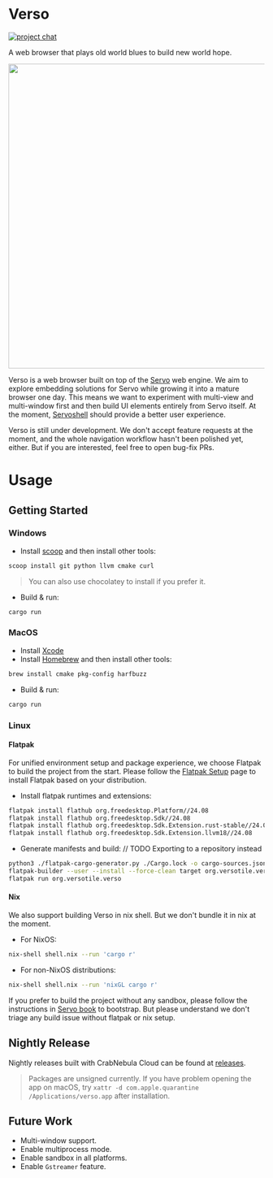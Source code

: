 # Verso

[![project chat](https://img.shields.io/badge/zulip-57a7ff?style=for-the-badge&labelColor=555555&logo=zulip)](https://versotile.zulipchat.com/)

A web browser that plays old world blues to build new world hope.

<img src="https://github.com/user-attachments/assets/ca124b2b-c54c-4796-b2cb-0819228495b6" width="600" />

Verso is a web browser built on top of the [Servo](https://servo.org/) web engine. We aim to explore embedding solutions for Servo while growing it into a mature browser one day.
This means we want to experiment with multi-view and multi-window first and then build UI elements entirely from Servo itself. At the moment, [Servoshell](https://servo.org/download/) should provide a better user experience.

Verso is still under development. We don't accept feature requests at the moment, and the whole navigation workflow hasn't been polished yet, either. But if you are interested, feel free to open bug-fix PRs.

# Usage

## Getting Started

### Windows

- Install [scoop](https://scoop.sh/) and then install other tools:

```sh
scoop install git python llvm cmake curl
```

> You can also use chocolatey to install if you prefer it.

- Build & run:

```sh
cargo run
```

### MacOS

- Install [Xcode](https://developer.apple.com/xcode/)
- Install [Homebrew](https://brew.sh/) and then install other tools:

```sh
brew install cmake pkg-config harfbuzz
```

- Build & run:

```sh
cargo run
```

### Linux

#### Flatpak

For unified environment setup and package experience, we choose Flatpak to build the project from the start.
Please follow the [Flatpak Setup](https://flatpak.org/setup/) page to install Flatpak based on your distribution.

- Install flatpak runtimes and extensions:

```sh
flatpak install flathub org.freedesktop.Platform//24.08
flatpak install flathub org.freedesktop.Sdk//24.08
flatpak install flathub org.freedesktop.Sdk.Extension.rust-stable//24.08
flatpak install flathub org.freedesktop.Sdk.Extension.llvm18//24.08
```

- Generate manifests and build:
// TODO Exporting to a repository instead

```sh
python3 ./flatpak-cargo-generator.py ./Cargo.lock -o cargo-sources.json
flatpak-builder --user --install --force-clean target org.versotile.verso.yml
flatpak run org.versotile.verso
```

#### Nix

We also support building Verso in nix shell. But we don't bundle it in nix at the moment.

- For NixOS:

```sh
nix-shell shell.nix --run 'cargo r'
```

- For non-NixOS distributions:

```sh
nix-shell shell.nix --run 'nixGL cargo r'
```

If you prefer to build the project without any sandbox, please follow the instructions in [Servo book](https://book.servo.org/hacking/setting-up-your-environment.html#tools-for-linux) to bootstrap.
But please understand we don't triage any build issue without flatpak or nix setup.

## Nightly Release

Nightly releases built with CrabNebula Cloud can be found at [releases](https://web.crabnebula.cloud/verso/verso-nightly/releases).

> Packages are unsigned currently. If you have problem opening the app on macOS, try `xattr -d com.apple.quarantine /Applications/verso.app` after installation.

## Future Work

- Multi-window support.
- Enable multiprocess mode.
- Enable sandbox in all platforms.
- Enable `Gstreamer` feature.
